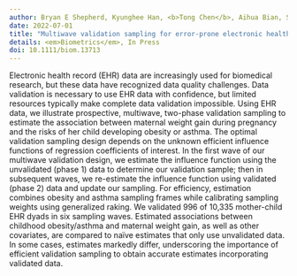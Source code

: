 ```yaml
---
author: Bryan E Shepherd, Kyunghee Han, <b>Tong Chen</b>, Aihua Bian, Shannon Pugh, Stephany N Duda, Thomas Lumley, William J Heerman, Pamela A Shaw
date: 2022-07-01
title: "Multiwave validation sampling for error-prone electronic health records"
details: <em>Biometrics</em>, In Press
doi: 10.1111/biom.13713
---
```


Electronic health record (EHR) data are increasingly used for biomedical research, but these data have recognized data quality challenges. Data validation is necessary to use EHR data with confidence, but limited resources typically make complete data validation impossible. Using EHR data, we illustrate prospective, multiwave, two-phase validation sampling to estimate the association between maternal weight gain during pregnancy and the risks of her child developing obesity or asthma. The optimal validation sampling design depends on the unknown efficient influence functions of regression coefficients of interest. In the first wave of our multiwave validation design, we estimate the influence function using the unvalidated (phase 1) data to determine our validation sample; then in subsequent waves, we re-estimate the influence function using validated (phase 2) data and update our sampling. For efficiency, estimation combines obesity and asthma sampling frames while calibrating sampling weights using generalized raking. We validated 996 of 10,335 mother-child EHR dyads in six sampling waves. Estimated associations between childhood obesity/asthma and maternal weight gain, as well as other covariates, are compared to naïve estimates that only use unvalidated data. In some cases, estimates markedly differ, underscoring the importance of efficient validation sampling to obtain accurate estimates incorporating validated data.
